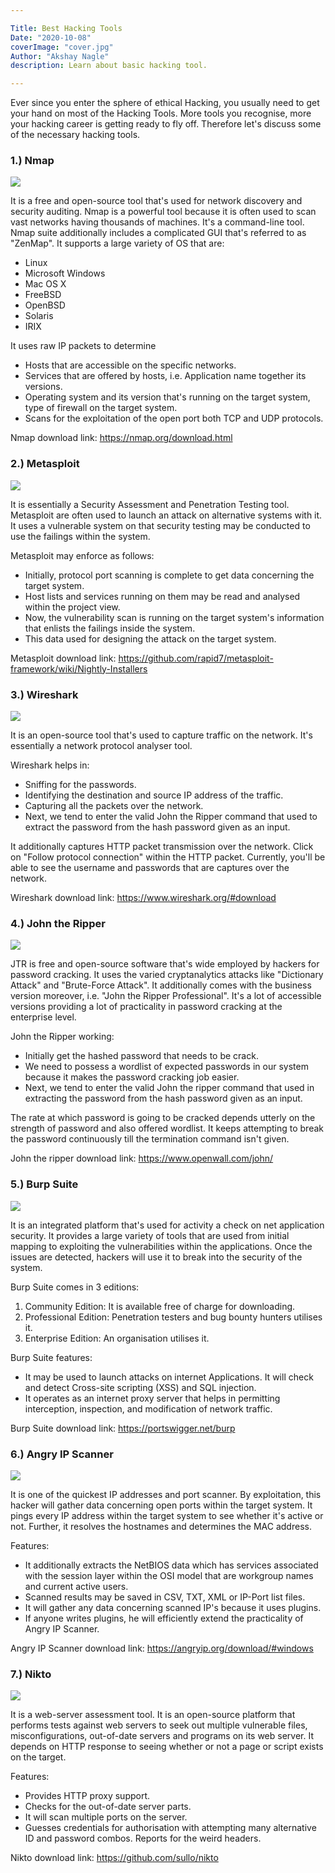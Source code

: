 ```yaml
---

Title: Best Hacking Tools
Date: "2020-10-08"
coverImage: "cover.jpg"
Author: "Akshay Nagle"
description: Learn about basic hacking tool.

---
```


Ever since you enter the sphere of ethical Hacking, you usually need to get your hand on most of the Hacking Tools. More tools you recognise, more your hacking career is getting ready to fly off. Therefore let's discuss some of the necessary hacking tools.

### 1.) Nmap
![](nmap.jpg)

It is a free and open-source tool that's used for network discovery and security auditing.
Nmap is a powerful tool because it is often used to scan vast networks having thousands of machines. It's a command-line tool. Nmap suite additionally includes a complicated GUI that's referred to as "ZenMap".
It supports a large variety of OS that are:
* Linux
* Microsoft Windows
* Mac OS X
* FreeBSD
* OpenBSD
* Solaris
* IRIX

It uses raw IP packets to determine 
* Hosts that are accessible on the specific networks. 
* Services that are offered by hosts, i.e. Application name together its versions.
* Operating system and its version that's running on the target system, type of firewall on the target system.
* Scans for the exploitation of the open port both TCP and UDP protocols.

Nmap download link:
https://nmap.org/download.html

### 2.) Metasploit
![](metasploit_logo.png)

It is essentially a Security Assessment and Penetration Testing tool. Metasploit are often used to launch an attack on alternative systems with it.
It uses a vulnerable system on that security testing may be conducted to use the failings within the system.

Metasploit may enforce as follows:
* Initially, protocol port scanning is complete to get data concerning the target system.
* Host lists and services running on them may be read and analysed within the project view. 
* Now, the vulnerability scan is running on the target system's information that enlists the failings inside the system.
* This data used for designing the attack on the target system.

Metasploit download link:
https://github.com/rapid7/metasploit-framework/wiki/Nightly-Installers

### 3.) Wireshark
![](Wireshark_Logo.png)

It is an open-source tool that's used to capture traffic on the network. It's essentially a network protocol analyser tool.

Wireshark helps in:
* Sniffing for the passwords.
* Identifying the destination and source IP address of the traffic. 
* Capturing all the packets over the network.
* Next, we tend to enter the valid John the Ripper command that used to extract the password from the hash password given as an input.

It additionally captures HTTP packet transmission over the network. Click on "Follow protocol connection" within the HTTP packet. Currently, you'll be able to see the username and passwords that are captures over the network.

Wireshark download link:
https://www.wireshark.org/#download

### 4.) John the Ripper
![](John-The-Ripper.png)

JTR is free and open-source software that's wide employed by hackers for password cracking. It uses the varied cryptanalytics attacks like "Dictionary Attack" and "Brute-Force Attack".
It additionally comes with the business version moreover, i.e. "John the Ripper Professional". It's a lot of accessible versions providing a lot of practicality in password cracking at the enterprise level.

John the Ripper working:
* Initially get the hashed password that needs to be crack.
* We need to possess a wordlist of expected passwords in our system because it makes the password cracking job easier.
* Next, we tend to enter the valid John the ripper command that used in extracting the password from the hash password given as an input.

The rate at which password is going to be cracked depends utterly on the strength of password and also offered wordlist. It keeps attempting to break the password continuously till the termination command isn't given.

John the ripper download link:
https://www.openwall.com/john/

### 5.) Burp Suite
![](burpsuite.png)

It is an integrated platform that's used for activity a check on net application security.
It provides a large variety of tools that are used from initial mapping to exploiting the vulnerabilities within the applications. Once the issues are detected, hackers will use it to break into the security of the system. 

Burp Suite comes in 3 editions:
1. Community Edition: It is available free of charge for downloading.
2. Professional Edition: Penetration testers and bug bounty hunters utilises it.
3. Enterprise Edition: An organisation utilises it.

Burp Suite features:
* It may be used to launch attacks on internet Applications. It will check and detect Cross-site scripting (XSS) and SQL injection.
* It operates as an internet proxy server that helps in permitting interception, inspection, and modification of network traffic.

Burp Suite download link:
https://portswigger.net/burp

### 6.) Angry IP Scanner
![](angryipscanner.jpg)

It is one of the quickest IP addresses and port scanner. By exploitation, this hacker will gather data concerning open ports within the target system.
It pings every IP address within the target system to see whether it's active or not. Further, it resolves the hostnames and determines the MAC address.

Features:
* It additionally extracts the NetBIOS data which has services associated with the session layer within the OSI model that are workgroup names and current active users.
* Scanned results may be saved in CSV, TXT, XML or IP-Port list files.
* It will gather any data concerning scanned IP's because it uses plugins.
* If anyone writes plugins, he will efficiently extend the practicality of Angry IP Scanner.

Angry IP Scanner download link:
https://angryip.org/download/#windows

### 7.) Nikto
![](NIKTO-Scanner.png)

It is a web-server assessment tool. It is an open-source platform that performs tests against web servers to seek out multiple vulnerable files, misconfigurations, out-of-date servers and programs on its web server.
It depends on HTTP response to seeing whether or not a page or script exists on the target.

Features:
* Provides HTTP proxy support.
* Checks for the out-of-date server parts.
* It will scan multiple ports on the server.
* Guesses credentials for authorisation with attempting many alternative ID and password combos.
Reports for the weird headers.

Nikto download link:
https://github.com/sullo/nikto
